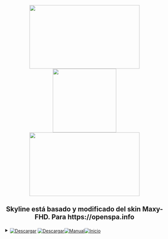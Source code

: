 <p align="center"><img src="https://gitea.es/elduque/skyline/raw/branch/main/local/plugin.png(https://github.com/elduque47/skyline/blob/main/local/plugin.png)" width="350" height="202"/>  <img src="https://gitea.es/elduque/skyline/raw/branch/main/local/qrcode_gitea.es.png" width="202" height="202"/>  <img src="https://gitea.es/elduque/skyline/raw/branch/main/local/prev.png" width="350" height="202"/></p> 
<h2><p align="center">Skyline está basado y modificado del skin Maxy-FHD. Para https://openspa.info</p></h2> 
<details>
    <summary>
        <a href="https://gitea.es/elduque/skyline/raw/branch/main/local/Skyline_all.ipk"><code></code><img align="center" alt="Descargar" src="https://img.shields.io/badge/Descargar%20Ipk-De%20Aqui-32CD32"></a>
        <span></span>
        <strong><code></code></strong>
        <span></span>
       <a href="https://gitea.es/elduque/skyline/raw/branch/main/local/Skyline_all.ipk"> <img align="center" alt="Descargar" src="https://img.shields.io/badge/Ultima%20Version-2.9.2-32CD32"><code></code><a href="https://gitea.es/elduque/skyline/wiki"><img align="center" alt="Manual" src="https://img.shields.io/badge/Ir%20Al-%20Manual%20Instalacion-32CD32"><a href="https://gitea.es/elduque/skyline/"><code></code><img align="center" alt="Inicio" src="https://img.shields.io/badge/Ir%20A-%20%20Pagina%20Inicio-32CD32"></a>
       </summary>
    </details>

